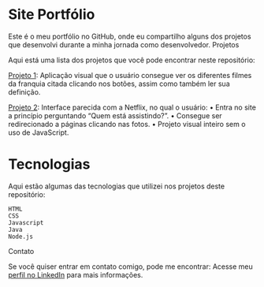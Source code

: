 # Site Portfólio

Este é o meu portfólio no GitHub, onde eu compartilho alguns dos projetos que desenvolvi durante a minha jornada como desenvolvedor.
Projetos

Aqui está uma lista dos projetos que você pode encontrar neste repositório:

   [Projeto 1]( https://ronilson-candido.github.io/projeto-harry-potter/): Aplicação visual que o usuário consegue ver os diferentes filmes da franquia citada clicando nos botões,
assim como também ler sua definição.

   [Projeto 2](  https://ronilson-candido.github.io/netflix-victor/): Interface parecida com a Netflix, no qual o usuário:
• Entra no site a princípio perguntando “Quem está assistindo?”.
• Consegue ser redirecionado a páginas clicando nas fotos.
• Projeto visual inteiro sem o uso de JavaScript.

# Tecnologias

Aqui estão algumas das tecnologias que utilizei nos projetos deste repositório:

    HTML
    CSS
    Javascript
    Java
    Node.js
Contato

Se você quiser entrar em contato comigo, pode me encontrar:
Acesse meu [perfil no LinkedIn](https://www.linkedin.com/in/ronilson-candido-0a7253271/) para mais informações.
